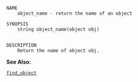 
```
NAME
	object_name - return the name of an object

SYNOPSIS
	string object_name(object obj)


DESCRIPTION
	Return the name of object obj.

```

**See Also:**

 [`find_object`](./find_object.md)
